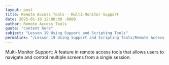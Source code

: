 ```yaml
---
layout: post
title: Remote Access Tools - Multi-Monitor Support
date: 2025-01-10 12:00:00 -0000
author: Remote Access Tools
quote: "content here"
subject: "Lesson 19 Using Support and Scripting Tools"
permalink: "/Lesson 19 Using Support and Scripting Tools/Remote Access Tools/Remote Access Tools - Multi-Monitor Support"
---
```


Multi-Monitor Support: A feature in remote access tools that allows users to navigate and control multiple screens from a single session.
